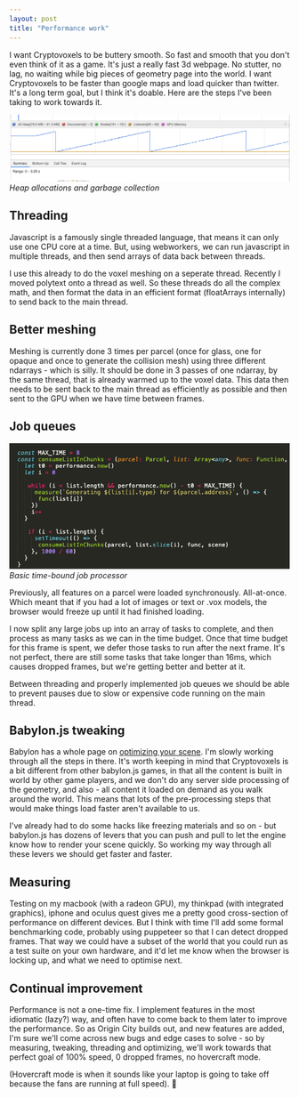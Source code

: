 ```yaml
---
layout: post
title: "Performance work"
---
```


I want Cryptovoxels to be buttery smooth. So fast and smooth that you don't even think of it as a game. It's just a really fast 3d webpage. No stutter, no lag, no waiting while big pieces of geometry page into the world. I want Cryptovoxels to be faster than google maps and load quicker than twitter. It's a long term goal, but I think it's doable. Here are the steps I've been taking to work towards it.

![](/images/posts/performance-leaks.png)
<cite>Heap allocations and garbage collection</cite>

## Threading

Javascript is a famously single threaded language, that means it can only use one CPU core at a time. But, using webworkers, we can run javascript in multiple threads, and then send arrays of data back between threads.

I use this already to do the voxel meshing on a seperate thread. Recently I moved polytext onto a thread as well. So these threads do all the complex math, and then format the data in an efficient format (floatArrays internally) to send back to the main thread.

## Better meshing

Meshing is currently done 3 times per parcel (once for glass, one for opaque and once to generate the collision mesh) using three different ndarrays - which is silly. It should be done in 3 passes of one ndarray, by the same thread, that is already warmed up to the voxel data. This data then needs to be sent back to the main thread as efficiently as possible and then sent to the GPU when we have time between frames.

## Job queues

![](/images/posts/performance-chunks.png)
<cite>Basic time-bound job processor</cite>

Previously, all features on a parcel were loaded synchronously. All-at-once. Which meant that if you had a lot of images or text or .vox models, the browser would freeze up until it had finished loading.

I now split any large jobs up into an array of tasks to complete, and then process as many tasks as we can in the time budget. Once that time budget for this frame is spent, we defer those tasks to run after the next frame. It's not perfect, there are still some tasks that take longer than 16ms, which causes dropped frames, but we're getting better and better at it.

Between threading and properly implemented job queues we should be able to prevent pauses due to slow or expensive code running on the main thread.

## Babylon.js tweaking

Babylon has a whole page on [optimizing your scene](https://doc.babylonjs.com/how_to/optimizing_your_scene). I'm slowly working through all the steps in there. It's worth keeping in mind that Cryptovoxels is a bit different from other babylon.js games, in that all the content is built in world by other game players, and we don't do any server side processing of the geometry, and also - all content it loaded on demand as you walk around the world. This means that lots of the pre-processing steps that would make things load faster aren't available to us.

I've already had to do some hacks like freezing materials and so on - but babylon.js has dozens of levers that you can push and pull to let the engine know how to render your scene quickly. So working my way through all these levers we should get faster and faster.

## Measuring

Testing on my macbook (with a radeon GPU), my thinkpad (with integrated graphics), iphone and oculus quest gives me a pretty good cross-section of performance on different devices. But I think with time I'll add some formal benchmarking code, probably using puppeteer so that I can detect dropped frames. That way we could have a subset of the world that you could run as a test suite on your own hardware, and it'd let me know when the browser is locking up, and what we need to optimise next.

## Continual improvement

Performance is not a one-time fix. I implement features in the most idiomatic (lazy?) way, and often have to come back to them later to improve the performance. So as Origin City builds out, and new features are added, I'm sure we'll come across new bugs and edge cases to solve - so by measuring, tweaking, threading and optimizing, we'll work towards that perfect goal of 100% speed, 0 dropped frames, no hovercraft mode.

(Hovercraft mode is when it sounds like your laptop is going to take off because the fans are running at full speed). 🦑